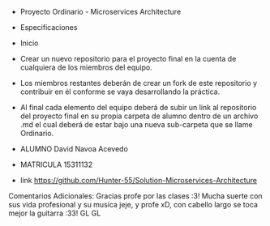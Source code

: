 * Proyecto Ordinario - Microservices Architecture
* Especificaciones
* Inicio

* Crear un nuevo repositorio para el proyecto final en la cuenta de cualquiera de los miembros del equipo.

* Los miembros restantes deberán de crear un fork de este repositorio y contribuir en él conforme se vaya desarrollando la práctica.

* Al final cada elemento del equipo deberá de subir un link al repositorio del proyecto final en su propia carpeta de alumno dentro de un archivo .md el cual deberá de estar bajo una nueva sub-carpeta que se llame Ordinario.

* ALUMNO    David Navoa Acevedo
* MATRICULA 15311132

* link https://github.com/Hunter-55/Solution-Microservices-Architecture

Comentarios Adicionales:
  Gracias profe por las clases :3! Mucha suerte con sus vida profesional y su musica jeje, y profe xD, con cabello largo se toca mejor la guitarra :33! GL GL
